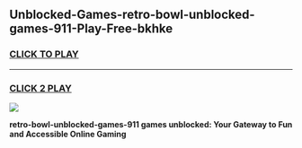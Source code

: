
## Unblocked-Games-retro-bowl-unblocked-games-911-Play-Free-bkhke
<h3>
<a href="https://premium76.site?title=retro-bowl-unblocked-games-911&ref=18A">CLICK TO PLAY</a></h3>
<hr>

<h3>
<a href="https://premium76.site?title=retro-bowl-unblocked-games-911&ref=18A">CLICK 2 PLAY</a>
  
</h3>

<a href="https://premium76.site?title=retro-bowl-unblocked-games-911&ref=18A"><img src="https://clearcache.store/games.png"></a>


**retro-bowl-unblocked-games-911 games unblocked: Your Gateway to Fun and Accessible Online Gaming**
